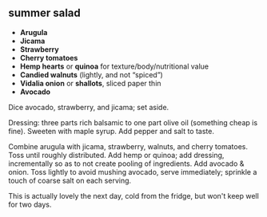 summer salad
--
- **Arugula**
- **Jicama**
- **Strawberry**
- **Cherry tomatoes**
- **Hemp hearts** or **quinoa** for texture/body/nutritional value
- **Candied walnuts** (lightly, and not “spiced”)
- **Vidalia onion** or **shallots**, sliced paper thin
- **Avocado**

Dice avocado, strawberry, and jicama; set aside.

Dressing: three parts rich balsamic to one part olive oil (something cheap is fine). Sweeten with maple syrup. Add pepper and salt to taste.

Combine arugula with jicama, strawberry, walnuts, and cherry tomatoes. Toss until roughly distributed. Add hemp or quinoa; add dressing, incrementally so as to not create pooling of ingredients. Add avocado & onion. Toss lightly to avoid mushing avocado, serve immediately; sprinkle a touch of coarse salt on each serving.

This is actually lovely the next day, cold from the fridge, but won't keep well for two days.

